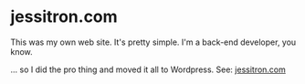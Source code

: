 jessitron.com
=============

This was my own web site. It's pretty simple. I'm a back-end developer, you know.

... so I did the pro thing and moved it all to Wordpress. See: [jessitron.com](https://jessitron.com)
